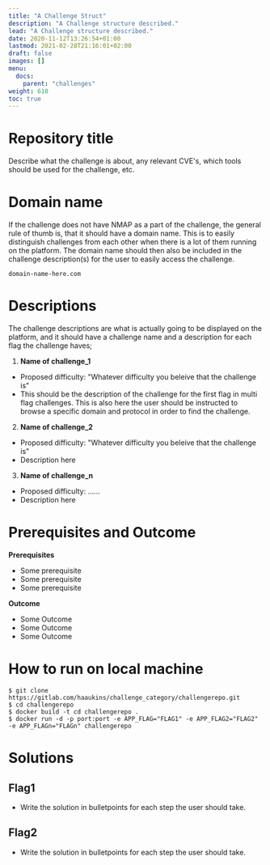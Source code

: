 ```yaml
---
title: "A Challenge Struct"
description: "A Challenge structure described."
lead: "A Challenge structure described."
date: 2020-11-12T13:26:54+01:00
lastmod: 2021-02-28T21:16:01+02:00
draft: false
images: []
menu: 
  docs:
    parent: "challenges"
weight: 610
toc: true
---
```



# Repository title
Describe what the challenge is about, any relevant CVE's, which tools should be used for the challenge, etc.

# Domain name
If the challenge does not have NMAP as a part of the challenge, the general rule of thumb is, that it should have a domain name. This is to easily distinguish challenges from each other when there is a lot of them running on the platform.
The domain name should then also be included in the challenge description(s) for the user to easily access the challenge.

`domain-name-here.com`

# Descriptions
The challenge descriptions are what is actually going to be displayed on the platform, and it should have a challenge name and a description for each flag the challenge haves;

1. **Name of challenge_1**
* Proposed difficulty: "Whatever difficulty you beleive that the challenge is"
* This should be the description of the challenge for the first flag in multi flag challenges. This is also here the user should be instructed to browse a specific domain and protocol in order to find the challenge.

2. **Name of challenge_2**
* Proposed difficulty: "Whatever difficulty you beleive that the challenge is"
* Description here

3. **Name of challenge_n**
* Proposed difficulty: ......
* Description here

# Prerequisites and Outcome

**Prerequisites**

* Some prerequisite
* Some prerequisite
* Some prerequisite

**Outcome**

* Some Outcome
* Some Outcome
* Some Outcome

# How to run on local machine
```
$ git clone https://gitlab.com/haaukins/challenge_category/challengerepo.git
$ cd challengerepo
$ docker build -t cd challengerepo .
$ docker run -d -p port:port -e APP_FLAG="FLAG1" -e APP_FLAG2="FLAG2" -e APP_FLAGn="FLAGn" challengerepo
```

# Solutions

## Flag1
* Write the solution in bulletpoints for each step the user should take.

## Flag2
* Write the solution in bulletpoints for each step the user should take.
